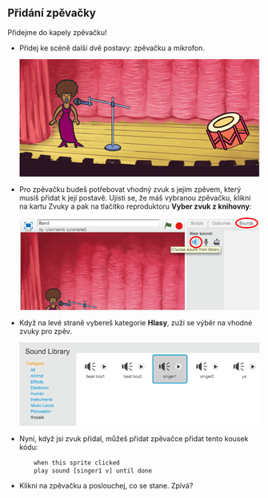 ## Přidání zpěvačky

Přidejme do kapely zpěvačku!

+ Přidej ke scéně další dvě postavy: zpěvačku a mikrofon.
    
    ![screenshot](images/band-singer-mic.png)

+ Pro zpěvačku budeš potřebovat vhodný zvuk s jejím zpěvem, který musíš přidat k její postavě. Ujisti se, že máš vybranou zpěvačku, klikni na kartu Zvuky a pak na tlačítko reproduktoru **Vyber zvuk z knihovny**:
    
    ![screenshot](images/band-import-sound.png)

+ Když na levé straně vybereš kategorie **Hlasy**, zuží se výběr na vhodné zvuky pro zpěv.
    
    ![screenshot](images/band-choose-sound.png)

+ Nyní, když jsi zvuk přidal, můžeš přidat zpěvačce přidat tento kousek kódu:
    
    ```blocks
        when this sprite clicked
        play sound [singer1 v] until done
    ```

+ Klikni na zpěvačku a poslouchej, co se stane. Zpívá?